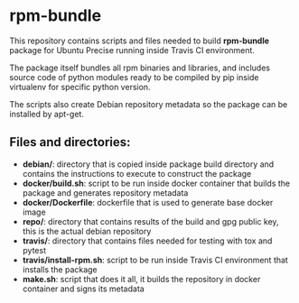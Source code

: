 # rpm-bundle

This repository contains scripts and files needed to build **rpm-bundle**
package for Ubuntu Precise running inside Travis CI environment.

The package itself bundles all rpm binaries and libraries, and includes
source code of python modules ready to be compiled by pip inside virtualenv
for specific python version.

The scripts also create Debian repository metadata so the package can be
installed by apt-get.

## Files and directories:

- **debian/**:
    directory that is copied inside package build directory and contains
    the instructions to execute to construct the package
- **docker/build.sh**:
    script to be run inside docker container that builds the package
    and generates repository metadata
- **docker/Dockerfile**:
    dockerfile that is used to generate base docker image 
- **repo/**:
    directory that contains results of the build and gpg public key,
    this is the actual debian repository
- **travis/**:
    directory that contains files needed for testing with tox and pytest
- **travis/install-rpm.sh**:
    script to be run inside Travis CI environment that installs the package
- **make.sh**:
    script that does it all, it builds the repository in docker container
    and signs its metadata
